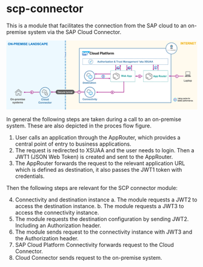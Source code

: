 # scp-connector

This is a module that facilitates the connection from the SAP cloud to an on-premise system via the SAP Cloud Connector.


![Alt text](./images/SAP-CP-Connectivity-CF-Flow.png?raw=true "SCP proces flow")

In general the following steps are taken during a call to an on-premise system. These are also depicted in the proces flow figure.
1. User calls an application through the AppRouter, which provides a central point of entry to business applications.
2. The request is redirected to XSUAA and the user needs to login. Then a JWT1 (JSON Web Token) is created and sent to the AppRouter.
3. The AppRouter forwards the request to the relevant application URL which is defined as destination, it also passes the JWT1 token with credentials.

Then the following steps are relevant for the SCP connector module:

4. Connectivity and destination instance
	a. The module requests a JWT2 to access the destination instance.
	b. The module requests a JWT3 to access the connectivity instance.
5. The module requests the destination configuration by sending JWT2. Including an Authorization header.
6. The module sends request to the connectivity instance with JWT3 and the Authorization header.
7. SAP Cloud Platform Connectivity forwards request to the Cloud Connector.
8. Cloud Connector sends request to the on-premise system.